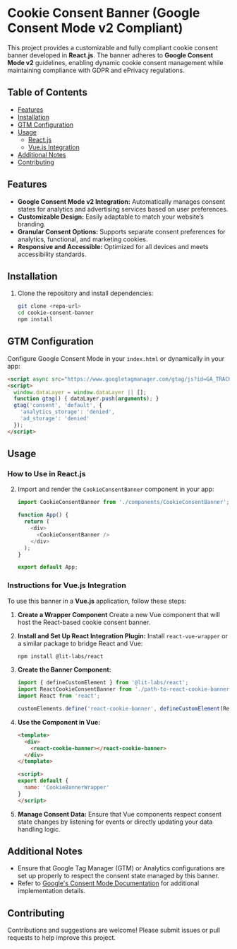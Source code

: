 # Cookie Consent Banner (Google Consent Mode v2 Compliant)

This project provides a customizable and fully compliant cookie consent banner developed in **React.js**. The banner adheres to **Google Consent Mode v2** guidelines, enabling dynamic cookie consent management while maintaining compliance with GDPR and ePrivacy regulations.

## Table of Contents
- [Features](#features)
- [Installation](#installation)
- [GTM Configuration](#gtm-configuration)
- [Usage](#usage)
  - [React.js](#how-to-use-in-reactjs)
  - [Vue.js Integration](#instructions-for-vuejs-integration)
- [Additional Notes](#additional-notes)
- [Contributing](#contributing)

## Features

- **Google Consent Mode v2 Integration:** Automatically manages consent states for analytics and advertising services based on user preferences.
- **Customizable Design:** Easily adaptable to match your website’s branding.
- **Granular Consent Options:** Supports separate consent preferences for analytics, functional, and marketing cookies.
- **Responsive and Accessible:** Optimized for all devices and meets accessibility standards.

## Installation

1. Clone the repository and install dependencies:
   ```bash
   git clone <repo-url>
   cd cookie-consent-banner
   npm install
   ```

## GTM Configuration

Configure Google Consent Mode in your `index.html` or dynamically in your app:
   ```html
   <script async src="https://www.googletagmanager.com/gtag/js?id=GA_TRACKING_ID"></script>
   <script>
     window.dataLayer = window.dataLayer || [];
     function gtag() { dataLayer.push(arguments); }
     gtag('consent', 'default', {
       'analytics_storage': 'denied',
       'ad_storage': 'denied'
     });
   </script>
   ```

## Usage

### How to Use in React.js

2. Import and render the `CookieConsentBanner` component in your app:
   ```javascript
   import CookieConsentBanner from './components/CookieConsentBanner';

   function App() {
     return (
       <div>
         <CookieConsentBanner />
       </div>
     );
   }

   export default App;
   ```

### Instructions for Vue.js Integration

To use this banner in a **Vue.js** application, follow these steps:

1. **Create a Wrapper Component**
   Create a new Vue component that will host the React-based cookie consent banner.

2. **Install and Set Up React Integration Plugin:**
   Install `react-vue-wrapper` or a similar package to bridge React and Vue:
   ```bash
   npm install @lit-labs/react
   ```

3. **Create the Banner Component:**
   ```javascript
   import { defineCustomElement } from '@lit-labs/react';
   import ReactCookieConsentBanner from './path-to-react-cookie-banner';
   import React from 'react';

   customElements.define('react-cookie-banner', defineCustomElement(ReactCookieConsentBanner, React));
   ```

4. **Use the Component in Vue:**
   ```html
   <template>
     <div>
       <react-cookie-banner></react-cookie-banner>
     </div>
   </template>

   <script>
   export default {
     name: 'CookieBannerWrapper'
   }
   </script>
   ```

5. **Manage Consent Data:**
   Ensure that Vue components respect consent state changes by listening for events or directly updating your data handling logic.

## Additional Notes

- Ensure that Google Tag Manager (GTM) or Analytics configurations are set up properly to respect the consent state managed by this banner.
- Refer to [Google's Consent Mode Documentation](https://support.google.com/tagmanager/answer/10786934?hl=en) for additional implementation details.

## Contributing
Contributions and suggestions are welcome! Please submit issues or pull requests to help improve this project.